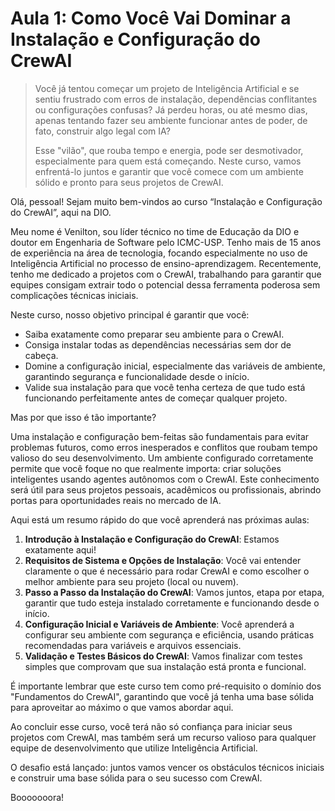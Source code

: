 # Aula 1: Como Você Vai Dominar a Instalação e Configuração do CrewAI

> Você já tentou começar um projeto de Inteligência Artificial e se sentiu frustrado com erros de instalação, dependências conflitantes ou configurações confusas? Já perdeu horas, ou até mesmo dias, apenas tentando fazer seu ambiente funcionar antes de poder, de fato, construir algo legal com IA?
>
> Esse "vilão", que rouba tempo e energia, pode ser desmotivador, especialmente para quem está começando. Neste curso, vamos enfrentá-lo juntos e garantir que você comece com um ambiente sólido e pronto para seus projetos de CrewAI.

Olá, pessoal! Sejam muito bem-vindos ao curso “Instalação e Configuração do CrewAI”, aqui na DIO.

Meu nome é Venilton, sou líder técnico no time de Educação da DIO e doutor em Engenharia de Software pelo ICMC-USP. Tenho mais de 15 anos de experiência na área de tecnologia, focando especialmente no uso de Inteligência Artificial no processo de ensino-aprendizagem. Recentemente, tenho me dedicado a projetos com o CrewAI, trabalhando para garantir que equipes consigam extrair todo o potencial dessa ferramenta poderosa sem complicações técnicas iniciais.

Neste curso, nosso objetivo principal é garantir que você:

* Saiba exatamente como preparar seu ambiente para o CrewAI.
* Consiga instalar todas as dependências necessárias sem dor de cabeça.
* Domine a configuração inicial, especialmente das variáveis de ambiente, garantindo segurança e funcionalidade desde o início.
* Valide sua instalação para que você tenha certeza de que tudo está funcionando perfeitamente antes de começar qualquer projeto.

Mas por que isso é tão importante?

Uma instalação e configuração bem-feitas são fundamentais para evitar problemas futuros, como erros inesperados e conflitos que roubam tempo valioso do seu desenvolvimento. Um ambiente configurado corretamente permite que você foque no que realmente importa: criar soluções inteligentes usando agentes autônomos com o CrewAI. Este conhecimento será útil para seus projetos pessoais, acadêmicos ou profissionais, abrindo portas para oportunidades reais no mercado de IA.

Aqui está um resumo rápido do que você aprenderá nas próximas aulas:

1. **Introdução à Instalação e Configuração do CrewAI**: Estamos exatamente aqui!
2. **Requisitos de Sistema e Opções de Instalação**: Você vai entender claramente o que é necessário para rodar CrewAI e como escolher o melhor ambiente para seu projeto (local ou nuvem).
3. **Passo a Passo da Instalação do CrewAI**: Vamos juntos, etapa por etapa, garantir que tudo esteja instalado corretamente e funcionando desde o início.
4. **Configuração Inicial e Variáveis de Ambiente**: Você aprenderá a configurar seu ambiente com segurança e eficiência, usando práticas recomendadas para variáveis e arquivos essenciais.
5. **Validação e Testes Básicos do CrewAI**: Vamos finalizar com testes simples que comprovam que sua instalação está pronta e funcional.

É importante lembrar que este curso tem como pré-requisito o domínio dos "Fundamentos do CrewAI", garantindo que você já tenha uma base sólida para aproveitar ao máximo o que vamos abordar aqui.

Ao concluir esse curso, você terá não só confiança para iniciar seus projetos com CrewAI, mas também será um recurso valioso para qualquer equipe de desenvolvimento que utilize Inteligência Artificial.

O desafio está lançado: juntos vamos vencer os obstáculos técnicos iniciais e construir uma base sólida para o seu sucesso com CrewAI.

Booooooora!
